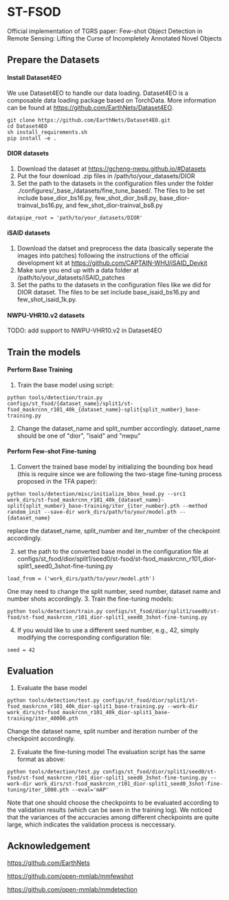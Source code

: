 # ST-FSOD
Official implementation of TGRS paper: Few-shot Object Detection in Remote Sensing: Lifting the Curse of Incompletely Annotated Novel Objects

## Prepare the Datasets
#### Install Dataset4EO
We use Dataset4EO to handle our data loading. Dataset4EO is a composable data loading package based on TorchData. More information can be found at https://github.com/EarthNets/Dataset4EO.

```shell
git clone https://github.com/EarthNets/Dataset4EO.git
cd Dataset4EO
sh install_requirements.sh
pip install -e .
```

#### DIOR datasets
1. Download the dataset at https://gcheng-nwpu.github.io/#Datasets
2. Put the four download .zip files in /path/to/your_datasets/DIOR
3. Set the path to the datasets in the configuration files under the folder ./configures/\_base_/datasets/fine_tune_based/. The files to be set include base_dior_bs16.py, few_shot_dior_bs8.py, base_dior-trainval_bs16.py, and few_shot_dior-trainval_bs8.py
```shell
datapipe_root = 'path/to/your_datasets/DIOR'
```

#### iSAID datasets
1. Download the datset and preprocess the data (basically seperate the images into patches) following the instructions of the official development kit at https://github.com/CAPTAIN-WHU/iSAID_Devkit
2. Make sure you end up with a data folder at /path/to/your_datasets/iSAID_patches
3. Set the paths to the datasets in the configuration files like we did for DIOR dataset. The files to be set include base_isaid_bs16.py and few_shot_isaid_1k.py.

#### NWPU-VHR10.v2 datasets
TODO: add support to NWPU-VHR10.v2 in Dataset4EO

## Train the models
#### Perform Base Training
1. Train the base model using script:
```shell
python tools/detection/train.py configs/st_fsod/{dataset_name}/split1/st-fsod_maskrcnn_r101_40k_{dataset_name}-split{split_number}_base-training.py
```

2. Change the dataset_name and split_number accordingly. dataset_name should be one of "dior", "isaid" and "nwpu"

#### Perform Few-shot Fine-tuning
1. Convert the trained base model by initializing the bounding box head (this is require since we are following the two-stage fine-tuning process proposed in the TFA paper):
```shell
python tools/detection/misc/initialize_bbox_head.py --src1 work_dirs/st-fsod_maskrcnn_r101_40k_{dataset_name}-split{split_number}_base-training/iter_{iter_number}.pth --method random_init --save-dir work_dirs/path/to/your/model.pth --{dataset_name}
```
replace the dataset_name, split_number and iter_number of the checkpoint accordingly.

2. set the path to the converted base model in the configuration file at configs/st_fsod/dior/split1/seed0/st-fsod/st-fsod_maskrcnn_r101_dior-split1_seed0_3shot-fine-tuning.py
```shell
load_from = ('work_dirs/path/to/your/model.pth')
```
One may need to change the split number, seed number, dataset name and number shots accordingly.
3. Train the fine-tuning models:
```shell
python tools/detection/train.py configs/st_fsod/dior/split1/seed0/st-fsod/st-fsod_maskrcnn_r101_dior-split1_seed0_3shot-fine-tuning.py
```
4. If you would like to use a different seed number, e.g., 42, simply modifying the corresponding configuration file:
```shell
seed = 42
```

## Evaluation
1. Evaluate the base model
```shell
python tools/detection/test.py configs/st_fsod/dior/split1/st-fsod_maskrcnn_r101_40k_dior-split1_base-training.py --work-dir work_dirs/st-fsod_maskrcnn_r101_40k_dior-split1_base-training/iter_40000.pth
```
Change the dataset name, split number and iteration number of the checkpoint accordingly.

2. Evaluate the fine-tuning model
The evaluation script has the same format as above:
```shell
python tools/detection/test.py configs/st_fsod/dior/split1/seed0/st-fsod/st-fsod_maskrcnn_r101_dior-split1_seed0_3shot-fine-tuning.py --work-dir work_dirs/st-fsod_maskrcnn_r101_dior-split1_seed0_3shot-fine-tuning/iter_1000.pth --eval='mAP'
```
Note that one should choose the checkpoints to be evaluated according to the validation results (which can be seen in the training log). We noticed that the variances of the accuracies among different checkpoints are quite large, which indicates the validation process is neccessary.

## Acknowledgement
https://github.com/EarthNets

https://github.com/open-mmlab/mmfewshot

https://github.com/open-mmlab/mmdetection
